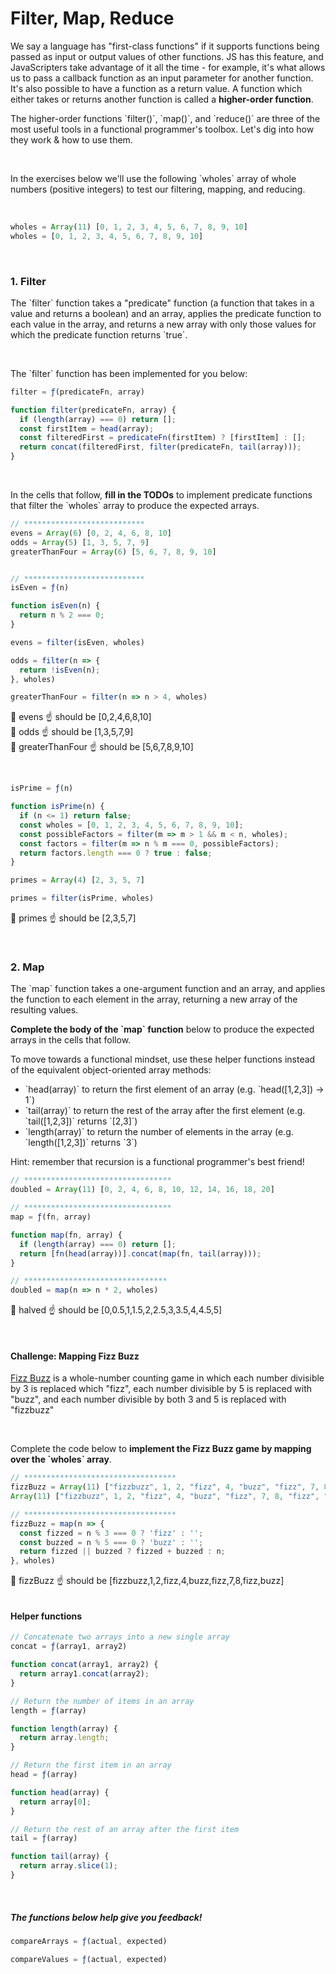 # Filter, Map, Reduce

We say a language has "first-class functions" if it supports functions being passed as input or output values of other functions. JS has this feature, and JavaScripters take advantage of it all the time - for example, it's what allows us to pass a callback function as an input parameter for another function. It's also possible to have a function as a return value. A function which either takes or returns another function is called a **higher-order function**.

The higher-order functions \`filter()\`, \`map()\`, and \`reduce()\` are three of the most useful tools in a functional programmer's toolbox. Let's dig into how they work & how to use them.

</br>

In the exercises below we'll use the following \`wholes\` array of whole numbers (positive integers) to test our filtering, mapping, and reducing.

</br>

```javascript
wholes = Array(11) [0, 1, 2, 3, 4, 5, 6, 7, 8, 9, 10]
wholes = [0, 1, 2, 3, 4, 5, 6, 7, 8, 9, 10]
```

</br>

### 1. Filter 

The \`filter\` function takes a "predicate" function (a function that takes in a value and returns a boolean) and an array, applies the predicate function to each value in the array, and returns a new array with only those values for which the predicate function returns \`true\`. 

</br>

The \`filter\` function has been implemented for you below:

```javascript
filter = ƒ(predicateFn, array)

function filter(predicateFn, array) {
  if (length(array) === 0) return [];
  const firstItem = head(array);
  const filteredFirst = predicateFn(firstItem) ? [firstItem] : [];
  return concat(filteredFirst, filter(predicateFn, tail(array)));
}
```


</br>


In the cells that follow, **fill in the TODOs** to implement predicate functions that filter the \`wholes\` array to produce the expected arrays.

```javascript
// ***************************
evens = Array(6) [0, 2, 4, 6, 8, 10]
odds = Array(5) [1, 3, 5, 7, 9]
greaterThanFour = Array(6) [5, 6, 7, 8, 9, 10]


// ***************************
isEven = ƒ(n)

function isEven(n) {
  return n % 2 === 0;
}

evens = filter(isEven, wholes)

odds = filter(n => {
  return !isEven(n);
}, wholes)

greaterThanFour = filter(n => n > 4, wholes)
```
🎉 evens ☝️ should be [0,2,4,6,8,10] </br>
🎉 odds  ☝️ should be [1,3,5,7,9] </br>
🎉 greaterThanFour ☝️ should be [5,6,7,8,9,10] </br>

</br>

```javascript
isPrime = ƒ(n)

function isPrime(n) {
  if (n <= 1) return false;
  const wholes = [0, 1, 2, 3, 4, 5, 6, 7, 8, 9, 10];
  const possibleFactors = filter(m => m > 1 && m < n, wholes);
  const factors = filter(m => n % m === 0, possibleFactors);
  return factors.length === 0 ? true : false;
}

primes = Array(4) [2, 3, 5, 7]

primes = filter(isPrime, wholes)
```
🎉 primes ☝️ should be [2,3,5,7]





</br>



### 2. Map

The \`map\` function takes a one-argument function and an array, and applies the function to each element in the array, returning a new array of the resulting values. 

**Complete the body of the \`map\` function** below to produce the expected arrays in the cells that follow.

To move towards a functional mindset, use these helper functions instead of the  equivalent object-oriented array methods:
- \`head(array)\` to return the first element of an array (e.g. \`head([1,2,3]) -> 1\`)
- \`tail(array)\` to return the rest of the array after the first element (e.g. \`tail([1,2,3])\` returns \`[2,3]\`)
- \`length(array)\` to return the number of elements in the array (e.g. \`length([1,2,3])\` returns \`3\`)

Hint: remember that recursion is a functional programmer's best friend!




```javascript
// *********************************
doubled = Array(11) [0, 2, 4, 6, 8, 10, 12, 14, 16, 18, 20]

// *********************************
map = ƒ(fn, array)

function map(fn, array) {
  if (length(array) === 0) return [];
  return [fn(head(array))].concat(map(fn, tail(array)));
}

// ********************************
doubled = map(n => n * 2, wholes)
```
🎉 halved ☝️ should be [0,0.5,1,1.5,2,2.5,3,3.5,4,4.5,5]

</br>

#### Challenge: Mapping Fizz Buzz

[Fizz Buzz](https://en.wikipedia.org/wiki/Fizz_buzz) is a whole-number counting game in which each number divisible by 3 is replaced which "fizz", each number divisible by 5 is replaced with "buzz", and each number divisible by both 3 and 5 is replaced with "fizzbuzz"

</br>

Complete the code below to **implement the Fizz Buzz game by mapping over the \`wholes\` array**.
```javascript
// **********************************
fizzBuzz = Array(11) ["fizzbuzz", 1, 2, "fizz", 4, "buzz", "fizz", 7, 8, "fizz", "buzz"]
Array(11) ["fizzbuzz", 1, 2, "fizz", 4, "buzz", "fizz", 7, 8, "fizz", "buzz"]

// **********************************
fizzBuzz = map(n => {
  const fizzed = n % 3 === 0 ? 'fizz' : '';
  const buzzed = n % 5 === 0 ? 'buzz' : '';
  return fizzed || buzzed ? fizzed + buzzed : n;
}, wholes)
```
🎉 fizzBuzz ☝️ should be [fizzbuzz,1,2,fizz,4,buzz,fizz,7,8,fizz,buzz]





```javascript

```





































#### Helper functions 
```javascript
// Concatenate two arrays into a new single array
concat = ƒ(array1, array2)

function concat(array1, array2) {
  return array1.concat(array2);
}
```

```javascript
// Return the number of items in an array
length = ƒ(array)

function length(array) {
  return array.length;
}
```

```javascript
// Return the first item in an array
head = ƒ(array)

function head(array) {
  return array[0];
}
```


```javascript
// Return the rest of an array after the first item
tail = ƒ(array)

function tail(array) {
  return array.slice(1);
}
```
 </br>

##### **The functions below help give you feedback!**
```javascript
compareArrays = ƒ(actual, expected)

compareValues = ƒ(actual, expected)
```